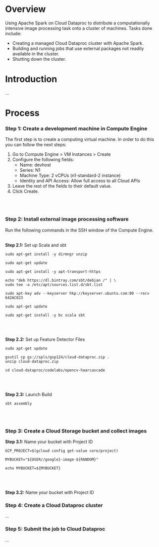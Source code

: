 # Overview

 Using Apache Spark on Cloud Dataproc to distribute a computationally intensive image processing task onto a cluster of machines. Tasks done include:
 - Creating a managed Cloud Dataproc cluster with Apache Spark.
 - Building and running jobs that use external packages not readily available in the cluster.
 - Shutting down the cluster.
 
 
# Introduction

...

# Process

### Step 1:  Create a development machine in Compute Engine

The first step is to create a computing virtual machine. In order to do this you can follow the next steps:
1. Go to Compute Engine > VM Instances > Create
2. Configure the following fields:
   -  Name: devhost
   -  Series: N1
   -  Machine Type: 2 vCPUs (n1-standard-2 instance)
   -  Identity and API Access: Allow full access to all Cloud APIs
 3. Leave the rest of the fields to their default value.
 4. Click Create.
<br>
<br>

### Step 2:  Install external image processing software

Run the following commands in the SSH window of the Compute Engine.
<br>
<br>

**Step 2.1:** Set up Scala and sbt

```
sudo apt-get install -y dirmngr unzip
```
```
sudo apt-get update
```
```
sudo apt-get install -y apt-transport-https
```
```
echo "deb https://dl.bintray.com/sbt/debian /" | \
sudo tee -a /etc/apt/sources.list.d/sbt.list
```
```
sudo apt-key adv --keyserver hkp://keyserver.ubuntu.com:80 --recv 642AC823
```
```
sudo apt-get update
```
```
sudo apt-get install -y bc scala sbt
```
<br>
<br>

**Step 2.2:** Set up Feature Detector Files

```
sudo apt-get update
```
```
gsutil cp gs://spls/gsp124/cloud-dataproc.zip .
unzip cloud-dataproc.zip
```
```
cd cloud-dataproc/codelabs/opencv-haarcascade
```
<br>
<br>

**Step 2.3:** Launch Build

```
sbt assembly
```
<br>
<br>

### Step 3: Create a Cloud Storage bucket and collect images

**Step 3.1:** Name your bucket with Project ID
```
GCP_PROJECT=$(gcloud config get-value core/project)
```
```
MYBUCKET="${USER//google}-image-${RANDOM}"
```
```
echo MYBUCKET=${MYBUCKET}
```
<br>
<br>

**Step 3.2:** Name your bucket with Project ID

### Step 4: Create a Cloud Dataproc cluster

...

### Step 5: Submit the job to Cloud Dataproc

...
